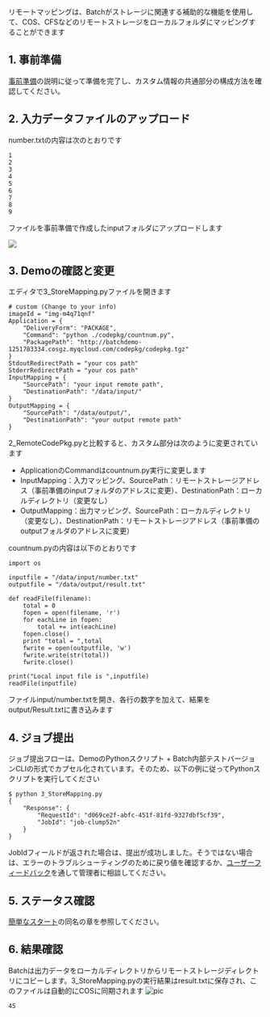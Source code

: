 リモートマッピングは、Batchがストレージに関連する補助的な機能を使用して、COS、CFSなどのリモートストレージをローカルフォルダにマッピングすることができます

## 1. 事前準備
[事前準備]()の説明に従って準備を完了し、カスタム情報の共通部分の構成方法を確認してください。

## 2. 入力データファイルのアップロード
number.txtの内容は次のとおりです
```
1
2
3
4
5
6
7
8
9
```

ファイルを事前準備で作成したinputフォルダにアップロードします

![](https://main.qcloudimg.com/raw/7b71df8939371a11811bbeacc55df3e4.png)

## 3. Demoの確認と変更
エディタで3_StoreMapping.pyファイルを開きます
```
# custom (Change to your info)
imageId = "img-m4q71qnf"
Application = {
    "DeliveryForm": "PACKAGE",
    "Command": "python ./codepkg/countnum.py",
    "PackagePath": "http://batchdemo-1251783334.cosgz.myqcloud.com/codepkg/codepkg.tgz"
}
StdoutRedirectPath = "your cos path"
StderrRedirectPath = "your cos path"
InputMapping = {
    "SourcePath": "your input remote path",
    "DestinationPath": "/data/input/"
}
OutputMapping = {
    "SourcePath": "/data/output/",
    "DestinationPath": "your output remote path"
}
```
2_RemoteCodePkg.pyと比較すると、カスタム部分は次のように変更されています
* ApplicationのCommandはcountnum.py実行に変更します 
* InputMapping：入力マッピング、SourcePath：リモートストレージアドレス（事前準備のinputフォルダのアドレスに変更）、DestinationPath：ローカルディレクトリ（変更なし）
* OutputMapping：出力マッピング、SourcePath：ローカルディレクトリ（変更なし）、DestinationPath：リモートストレージアドレス（事前準備のoutputフォルダのアドレスに変更）

countnum.pyの内容は以下のとおりです
```
import os

inputfile = "/data/input/number.txt"
outputfile = "/data/output/result.txt"

def readFile(filename):
    total = 0
    fopen = open(filename, 'r')
    for eachLine in fopen:
        total += int(eachLine)
    fopen.close()
    print "total = ",total
    fwrite = open(outputfile, 'w')
    fwrite.write(str(total))
    fwrite.close()

print("Local input file is ",inputfile)
readFile(inputfile)
```
ファイルinput/number.txtを開き、各行の数字を加えて、結果をoutput/Result.txtに書き込みます

## 4. ジョブ提出
ジョブ提出フローは、DemoのPythonスクリプト + Batch内部テストバージョンCLIの形式でカプセル化されています。そのため、以下の例に従ってPythonスクリプトを実行してください
```
$ python 3_StoreMapping.py
{
    "Response": {
        "RequestId": "d069ce2f-abfc-451f-81fd-9327dbf5cf39",
        "JobId": "job-clump52n"
    }
}
```

JobIdフィールドが返された場合は、提出が成功しました。そうではない場合は、エラーのトラブルシューティングのために戻り値を確認するか、[ユーザーフィードバック]()を通して管理者に相談してください。

## 5. ステータス確認
[簡単なスタート]()の同名の章を参照してください。

## 6. 結果確認
Batchは出力データをローカルディレクトリからリモートストレージディレクトリにコピーします。3_StoreMapping.pyの実行結果はresult.txtに保存され、このファイルは自動的にCOSに同期されます
![pic](https://main.qcloudimg.com/raw/0882fa5502c94cb441b5e7fc1518013f.png)
```
45
```
